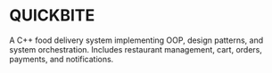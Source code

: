 # QUICKBITE
A C++ food delivery system implementing OOP, design patterns, and system orchestration. Includes restaurant management, cart, orders, payments, and notifications.
